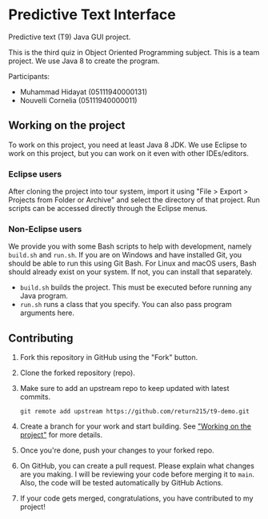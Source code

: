 # Predictive Text Interface

Predictive text (T9) Java GUI project.

This is the third quiz in Object Oriented Programming subject. This is a team project. We use Java 8 to create the program.

Participants:
- Muhammad Hidayat (05111940000131)
- Nouvelli Cornelia (05111940000011)

## Working on the project

To work on this project, you need at least Java 8 JDK. We use Eclipse to work on this project, but you can work on it even with other IDEs/editors.

### Eclipse users

After cloning the project into tour system, import it using "File > Export > Projects from Folder or Archive" and select the directory of that project. Run scripts can be accessed directly through the Eclipse menus.

### Non-Eclipse users

We provide you with some Bash scripts to help with development, namely `build.sh` and `run.sh`. If you are on Windows and have installed Git, you should be able to run this using Git Bash. For Linux and macOS users, Bash should already exist on your system. If not, you can install that separately.

- `build.sh` builds the project. This must be executed before running any Java program.
- `run.sh` runs a class that you specify. You can also pass program arguments here.

## Contributing

1. Fork this repository in GitHub using the "Fork" button.
2. Clone the forked repository (repo).
3. Make sure to add an upstream repo to keep updated with latest commits.

   `git remote add upstream https://github.com/return215/t9-demo.git`

4. Create a branch for your work and start building. See ["Working on the project"](#working-on-the-project) for more details. 
5. Once you're done, push your changes to your forked repo.
6. On GitHub, you can create a pull request. Please explain what changes are you making. I will be reviewing your code before merging it to `main`. Also, the code will be tested automatically by GitHub Actions.
7. If your code gets merged, congratulations, you have contributed to my project!
